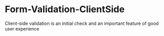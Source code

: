 # Form-Validation-ClientSide
Client-side validation is an initial check and an important feature of good user experience
